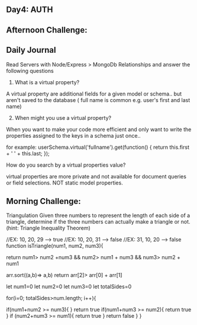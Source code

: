 ## Day4: AUTH

## Afternoon Challenge:



## Daily Journal
Read Servers with Node/Express > MongoDb Relationships and answer the following questions


1. What is a virtual property?

A virtual property are additional fields for a given model or schema.. but aren't saved to the database ( full name is common e.g. user's first and last name)

2. When might you use a virtual property?

When you want to make your code more efficient and only want to write the properties assigned to the keys in a schema just once..

for example: userSchema.virtual('fullname').get(function() {
    return this.first + ' ' + this.last;
});


How do you search by a virtual properties value?

virtual properties are more private and not available for document queries or field selections. NOT static model properties.

## Morning Challenge:

Triangulation
Given three numbers to represent the length of each side of a triangle, determine if the three numbers can actually make a triangle or not. (hint: Triangle Inequality Theorem)

//EX: 10, 20, 29 --> true
//EX: 10, 20, 31 --> false
//EX: 31, 10, 20 --> false
function isTriangle(num1, num2, num3){
<!-- could just do this one liner if just numbers and not an array-->
return num1> num2 +num3 && num2> num1 + num3 && num3> num2 + num1

<!---Could also do this.. sort sorts the array from smallest to largest number then return that the largest number is still larger than the sum of the first two--->

arr.sort((a,b)=> a,b)
return arr[2]> arr[0] + arr[1]


let num1=0
let num2=0
let num3=0
let totalSides=0

for(i=0; totalSides>num.length; i++){


if(num1+num2 >= num3){
}
    return true
if(num1+num3 >= num2){
    return true
}
if (num2+num3 >= num1){
    return true
}
return false
}
}


